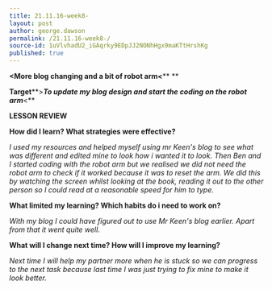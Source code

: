 ```yaml
---
title: 21.11.16-week8-
layout: post
author: george.dawson
permalink: /21.11.16-week8-/
source-id: 1uVlvhadU2_iGAqrky9EDpJJ2NONhHgx9maKTtHrshKg
published: true
---
```

**<****More blog changing and a bit of robot arm****<****		**

**Target****>****_To update my blog design and start the coding on the robot arm_****<**

**LESSON REVIEW**

**How did I learn? What strategies were effective?**

*I used my resources and helped myself using mr Keen's blog to see what was different and edited mine to look how i wanted it to look. Then Ben and I started coding with the robot arm but we realised we did not need the robot arm to check if it worked because it was to reset the arm. We did this by watching the screen whilst looking at the book, reading it out to the other person so I could read at a reasonable speed for him to type.*

**What limited my learning? Which habits do i need to work on?**

*With my blog I could have figured out to use Mr Keen's blog earlier. Apart from that it went quite well.*

**What will I change next time? How will I improve my learning?**

*Next time I will help my partner more when he is stuck so we can progress to the next task because last time I was just trying to fix mine to make it look better.*

